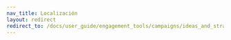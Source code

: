 ```yaml
---
nav_title: Localización
layout: redirect
redirect_to: /docs/user_guide/engagement_tools/campaigns/ideas_and_strategies/localizing_a_campaign/#internationalize-campaigns
---
```

